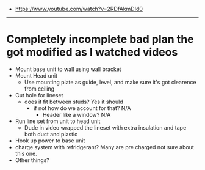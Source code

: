 - https://www.youtube.com/watch?v=2RDfAkmDId0
---
# Completely incomplete bad plan the got modified as I watched videos

- Mount base unit to wall using wall bracket
- Mount Head unit
  - Use mounting plate as guide, level, and make sure it's got clearence from ceiling
- Cut hole for lineset
  - does it fit between studs? Yes it should
    - if not how do we account for that? N/A
      - Header like a window? N/A
- Run line set from unit to head unit
  - Dude in video wrapped the lineset with extra insulation and tape both duct and plastic
- Hook up power to base unit
- charge system with refridgerant? Many are pre charged not sure about this one.
- Other things?

